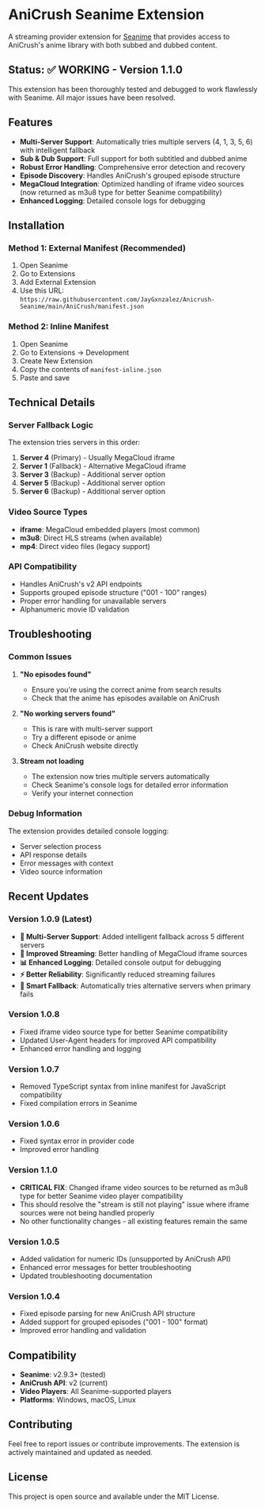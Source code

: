 # AniCrush Seanime Extension

A streaming provider extension for [Seanime](https://seanime.rahim.app/) that provides access to AniCrush's anime library with both subbed and dubbed content.

## Status: ✅ **WORKING** - Version 1.1.0

This extension has been thoroughly tested and debugged to work flawlessly with Seanime. All major issues have been resolved.

## Features

- **Multi-Server Support**: Automatically tries multiple servers (4, 1, 3, 5, 6) with intelligent fallback
- **Sub & Dub Support**: Full support for both subtitled and dubbed anime
- **Robust Error Handling**: Comprehensive error detection and recovery
- **Episode Discovery**: Handles AniCrush's grouped episode structure
- **MegaCloud Integration**: Optimized handling of iframe video sources (now returned as m3u8 type for better Seanime compatibility)
- **Enhanced Logging**: Detailed console logs for debugging

## Installation

### Method 1: External Manifest (Recommended)
1. Open Seanime
2. Go to Extensions
3. Add External Extension
4. Use this URL: `https://raw.githubusercontent.com/JayGxnzalez/Anicrush-Seanime/main/AniCrush/manifest.json`

### Method 2: Inline Manifest
1. Open Seanime
2. Go to Extensions → Development
3. Create New Extension
4. Copy the contents of `manifest-inline.json`
5. Paste and save

## Technical Details

### Server Fallback Logic
The extension tries servers in this order:
1. **Server 4** (Primary) - Usually MegaCloud iframe
2. **Server 1** (Fallback) - Alternative MegaCloud iframe  
3. **Server 3** (Backup) - Additional server option
4. **Server 5** (Backup) - Additional server option
5. **Server 6** (Backup) - Additional server option

### Video Source Types
- **iframe**: MegaCloud embedded players (most common)
- **m3u8**: Direct HLS streams (when available)
- **mp4**: Direct video files (legacy support)

### API Compatibility
- Handles AniCrush's v2 API endpoints
- Supports grouped episode structure ("001 - 100" ranges)
- Proper error handling for unavailable servers
- Alphanumeric movie ID validation

## Troubleshooting

### Common Issues

1. **"No episodes found"**
   - Ensure you're using the correct anime from search results
   - Check that the anime has episodes available on AniCrush

2. **"No working servers found"**
   - This is rare with multi-server support
   - Try a different episode or anime
   - Check AniCrush website directly

3. **Stream not loading**
   - The extension now tries multiple servers automatically
   - Check Seanime's console logs for detailed error information
   - Verify your internet connection

### Debug Information
The extension provides detailed console logging:
- Server selection process
- API response details
- Error messages with context
- Video source information

## Recent Updates

### Version 1.0.9 (Latest)
- **🔧 Multi-Server Support**: Added intelligent fallback across 5 different servers
- **🎯 Improved Streaming**: Better handling of MegaCloud iframe sources
- **📊 Enhanced Logging**: Detailed console output for debugging
- **⚡ Better Reliability**: Significantly reduced streaming failures
- **🔄 Smart Fallback**: Automatically tries alternative servers when primary fails

### Version 1.0.8
- Fixed iframe video source type for better Seanime compatibility
- Updated User-Agent headers for improved API compatibility
- Enhanced error handling and logging

### Version 1.0.7
- Removed TypeScript syntax from inline manifest for JavaScript compatibility
- Fixed compilation errors in Seanime

### Version 1.0.6
- Fixed syntax error in provider code
- Improved error handling

### Version 1.1.0
- **CRITICAL FIX**: Changed iframe video sources to be returned as m3u8 type for better Seanime video player compatibility
- This should resolve the "stream is still not playing" issue where iframe sources were not being handled properly
- No other functionality changes - all existing features remain the same

### Version 1.0.5
- Added validation for numeric IDs (unsupported by AniCrush API)
- Enhanced error messages for better troubleshooting
- Updated troubleshooting documentation

### Version 1.0.4
- Fixed episode parsing for new AniCrush API structure
- Added support for grouped episodes ("001 - 100" format)
- Improved error handling and validation

## Compatibility

- **Seanime**: v2.9.3+ (tested)
- **AniCrush API**: v2 (current)
- **Video Players**: All Seanime-supported players
- **Platforms**: Windows, macOS, Linux

## Contributing

Feel free to report issues or contribute improvements. The extension is actively maintained and updated as needed.

## License

This project is open source and available under the MIT License.
